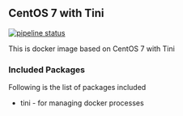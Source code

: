 ## CentOS 7 with Tini

[![pipeline status](https://gitlab.com/aem.design/centos-tini/badges/master/pipeline.svg)](https://gitlab.com/aem.design/centos-tini/commits/master)

This is docker image based on CentOS 7 with Tini

### Included Packages

Following is the list of packages included

* tini                  - for managing docker processes

